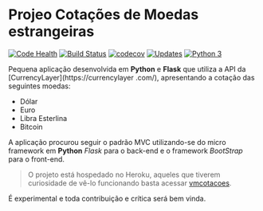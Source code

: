 # Projeo Cotações de Moedas estrangeiras

[![Code Health](https://landscape.io/github/Riverfount/Cotacoes/master/landscape.svg?style=flat)](https://landscape.io/github/Riverfount/Cotacoes/master)
[![Build Status](https://travis-ci.org/Riverfount/Cotacoes.svg?branch=master)](https://travis-ci.org/Riverfount/Cotacoes)
[![codecov](https://codecov.io/gh/Riverfount/Cotacoes/branch/master/graph/badge.svg)](https://codecov.io/gh/Riverfount/Cotacoes)
[![Updates](https://pyup.io/repos/github/Riverfount/Cotacoes/shield.svg)](https://pyup.io/repos/github/Riverfount/Cotacoes/)
[![Python 3](https://pyup.io/repos/github/Riverfount/Cotacoes/python-3-shield.svg)](https://pyup.io/repos/github/Riverfount/Cotacoes/)



Pequena aplicação desenvolvida em **Python** e **Flask** que utiliza a API da [CurrencyLayer](https://currencylayer
.com/), apresentando a cotação das
seguintes moedas:

- Dólar
- Euro
- Libra Esterlina
- Bitcoin

A aplicação procurou seguir o padrão MVC utilizando-se do micro framework em 
**Python** _Flask_ para o back-end e o framework _BootStrap_ para o front-end.

>O projeto está hospedado no Heroku, aqueles que tiverem curiosidade de vê-lo
funcionando basta acessar [vmcotacoes](https://vmcotacoes.herokuapp.com/).

É experimental e toda contribuição e crítica será bem vinda.
